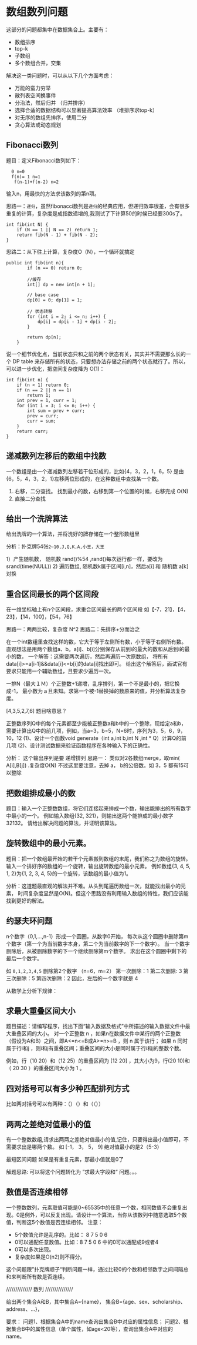 # 数组数列问题

这部分的问题都集中在数据集合上。主要有：

* 数组排序
* top-k
* 子数组
* 多个数组合并，交集


解决这一类问题时，可以从以下几个方面考虑：

* 万能的蛮力穷举
* 散列表空间换事件
* 分治法，然后归并 （归并排序）
* 选择合适的数据结构可以显著提高算法效率 （堆排序求top-k）
* 对无序的数组先排序，使用二分
* 贪心算法或动态规划



## Fibonacci数列

题目：定义Fibonacci数列如下：   
```
  0 n=0
  f(n)= 1 n=1
   f(n-1)+f(n-2) n=2
```

输入n，用最快的方法求该数列的第n项。

思路一：`递归`，虽然fibonacci数列是`递归`的经典应用，但递归效率很差，会有很多重复的计算，复杂度是成指数递增的,我测试了下计算50的时候已经要300s了。

```
int fib(int N) {
    if (N == 1 || N == 2) return 1;
    return fib(N - 1) + fib(N - 2);
}
```

思路二：从下往上计算，复杂度O（N），一个循环就搞定

```
public int fib(int n){
        if (n == 0) return 0;

        //缓存
        int[] dp = new int[n + 1];

        // base case
        dp[0] = 0; dp[1] = 1;

        // 状态转移
        for (int i = 2; i <= n; i++) {
            dp[i] = dp[i - 1] + dp[i - 2];
        }

        return dp[n];
    }
```

说一个细节优化点，当前状态只和之前的两个状态有关，其实并不需要那么长的一个 DP table 来存储所有的状态，只要想办法存储之前的两个状态就行了。所以，可以进一步优化，把空间复杂度降为 O(1)：

```
int fib(int n) {
    if (n < 1) return 0;
    if (n == 2 || n == 1) 
        return 1;
    int prev = 1, curr = 1;
    for (int i = 3; i <= n; i++) {
        int sum = prev + curr;
        prev = curr;
        curr = sum;
    }
    return curr;
}
```




## 递减数列左移后的数组中找数

一个数组是由一个递减数列左移若干位形成的，比如{4，3，2，1，6，5}
是由{6，5，4，3，2，1}左移两位形成的，在这种数组中查找某一个数。 


1. 右移，二分查找。 找到最小的数，右移到第一个位置的时候，右移完成    O(N)
2. 直接二分查找 




## 给出一个洗牌算法

给出洗牌的一个算法，并将洗好的牌存储在一个整形数组里 

分析：扑克牌54张`2~10,J,Q,K,A,小王，大王`

1）产生随机数， 随机数 rand()%54 ,rand()每次运行都一样，要改为srand(time(NULL))
2) 遍历数组, 随机数k属于区间[i,n]，然后a[i] 和 随机数 a[k] 对换



## 重合区间最长的两个区间段

在一维坐标轴上有n个区间段，求重合区间最长的两个区间段 
如【-7，21】，【4，23】，【14，100】，【54，76】

思路一：两两比较，复杂度 N^2
思路二：先排序+分而治之 





在一个int数组里查找这样的数，它大于等于左侧所有数，小于等于右侧所有数。
直观想法是用两个数组a、b。a[i]、b[i]分别保存从前到i的最大的数和从后到i的最小的数，
一个解答：这需要两次遍历，然后再遍历一次原数组，
将所有data[i]>=a[i-1]&&data[i]<=b[i]的data[i]找出即可。
给出这个解答后，面试官有要求只能用一个辅助数组，且要求少遍历一次。
 



一排N（最大１Ｍ）个正整数+1递增，乱序排列，第一个不是最小的，把它换成-1，
最小数为ａ且未知。求第一个被-1替换掉的数原来的值，并分析算法复杂度。

[4,3,5,2,7,6]
题目啥意思？



正整数序列Q中的每个元素都至少能被正整数a和b中的一个整除，现给定a和b，需要计算出Q中的前几项，例如，当a=3，b=5，N=6时，序列为3，5，6，9，10，12
(1)、设计一个函数void generate（int a,int b,int N ,int * Q）计算Q的前几项
(2)、设计测试数据来验证函数程序在各种输入下的正确性。

分析：
这个输出序列是要 递增排列
思路一： 类似对2各数组merge，取min( A[i],B[j]) .复杂度O(N)
不过这里要注意，去掉 a， b的公倍数。如 3，5 都有15可以整除




   

## 把数组排成最小的数

题目：输入一个正整数数组，将它们连接起来排成一个数，输出能排出的所有数字中最小的一个。
例如输入数组{32, 321}，则输出这两个能排成的最小数字32132。
请给出解决问题的算法，并证明该算法。




## 旋转数组中的最小元素。

题目：把一个数组最开始的若干个元素搬到数组的末尾，我们称之为数组的旋转。
输入一个排好序的数组的一个旋转，输出旋转数组的最小元素。
例如数组{3, 4, 5, 1, 2}为{1, 2, 3, 4, 5}的一个旋转，该数组的最小值为1。

分析：这道题最直观的解法并不难。从头到尾遍历数组一次，就能找出最小的元素，
时间复杂度显然是O(N)。但这个思路没有利用输入数组的特性，我们应该能找到更好的解法。

 



## 约瑟夫环问题

n个数字（0,1,…,n-1）形成一个圆圈，从数字0开始，
每次从这个圆圈中删除第m个数字（第一个为当前数字本身，第二个为当前数字的下一个数字）。
当一个数字删除后，从被删除数字的下一个继续删除第m个数字。
求出在这个圆圈中剩下的最后一个数字。

如 `0,1,2,3,4,5` 删除第2个数字 （n=6，m=2）
第一次删除：1
第二次删除: 3
第三次删除：5 
第四次删除：2 
因此，左后的一个数字就是 4 

从数学上分析下规律：






## 求最大重叠区间大小

题目描述：请编写程序，找出下面“输入数据及格式”中所描述的输入数据文件中最大重叠区间的大小。 
对一个正整数 n ，如果n在数据文件中某行的两个正整数（假设为A和B）之间，即A<=n<=B或A>=n>=B ，则 n 属于该行；
如果 n 同时属于行i和j ，则i和j有重叠区间；重叠区间的大小是同时属于行i和j的整数个数。

例如，行（10 20）和（12 25）的重叠区间为 [12 20] ，其大小为9，行(20 10)和（ 20 30 ）的重叠区间大小为 1 。




## 四对括号可以有多少种匹配排列方式

比如两对括号可以有两种：（）（）和（（））




## 两两之差绝对值最小的值

有一个整数数组,请求出两两之差绝对值最小的值,记住，只要得出最小值即可，不需要求出是哪两个数。
如 [-1， 3， 5， 9] 绝对值最小的是2（5-3）

最短区间问题
如果是有重复元素，那最小值就是0了

解题思路: 可以将这个问题转化为 ”求最大字段和“ 问题。。。



## 数值是否连续相邻

一个整数数列，元素取值可能是0~65535中的任意一个数，相同数值不会重复出现。0是例外，可以反复出现。请设计一个算法，当你从该数列中随意选取5个数值，判断这5个数值是否连续相邻。
注意：
- 5个数值允许是乱序的。比如： 8 7 5 0 6
- 0可以通配任意数值。比如：8 7 5 0 6 中的0可以通配成9或者4
- 0可以多次出现。
- 复杂度如果是O(n2)则不得分。

这个问题跟”扑克牌顺子“判断问题一样，通过比较0的个数和相邻数字之间间隔总和来判断所有数是否连续。





////////////// 数列 ///////////////


给出两个集合A和B，其中集合A={name}，
集合B={age、sex、scholarship、address、...}，

要求：
问题1、根据集合A中的name查询出集合B中对应的属性信息；
问题2、根据集合B中的属性信息（单个属性，如age<20等），查询出集合A中对应的name。











